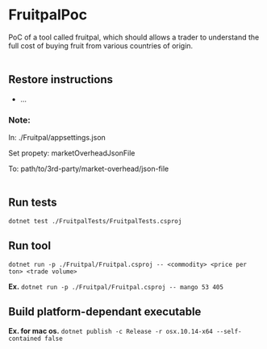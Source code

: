 # FruitpalPoc
PoC of a tool called fruitpal, which should allows a trader to understand the full cost of buying fruit from various countries of origin.
<br><br>
## Restore instructions
- ...

### **Note:**

In: ./Fruitpal/appsettings.json 

Set propety: marketOverheadJsonFile 

To: path/to/3rd-party/market-overhead/json-file
<br><br>
## Run tests
`dotnet test ./FruitpalTests/FruitpalTests.csproj`

## Run tool
`dotnet run -p ./Fruitpal/Fruitpal.csproj -- <commodity> <price per ton> <trade volume>`

**Ex.** `dotnet run -p ./Fruitpal/Fruitpal.csproj -- mango 53 405`

## Build platform-dependant executable
**Ex. for mac os.** `dotnet publish -c Release -r osx.10.14-x64 --self-contained false`